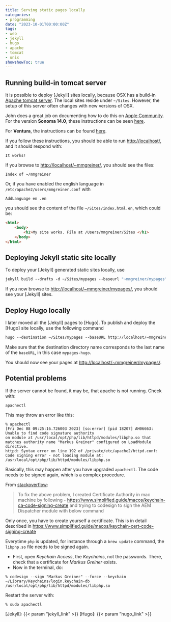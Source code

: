 ```yaml
---
title: Serving static pages locally
categories:
- programming
date: "2023-10-01T00:00:00Z"
tags:
- web
- jekyll
- hugo
- apache
- tomcat
- unix
showshowToc: true
---
```


## Running build-in tomcat server

It is possible to deploy [Jekyll] sites locally, because OSX has a build-in [Apache tomcat server][tomcat]. The local sites reside under `~/Sites`. However, the setup of this server often changes with new versions of OSX.

John does a great job on documenting how to do this on [Apple Community](https://discussions.apple.com/docs/DOC-3083). For the version **Sonoma 14.0**, these instructions can be seen [here](https://discussions.apple.com/docs/DOC-250007792).

For **Ventura**, the instructions can be found [here](https://discussions.apple.com/docs/DOC-250008906).

If you follow these instructions, you should be able to run <http://localhost/>, and it should respond with:

    It works!

If you browse to <http://localhost/~mmgreiner/>, you should see the files:

    Index of ~/mmgreiner

Or, if you have enabled the english language in `/etc/apache2/users/mmgreiner.conf` with 

    AddLanguage en .en

you should see the content of the file `~/Sites/index.html.en`, which could be:

~~~html
<html>
    <body>
        <h1>My site works. File at /Users/mmgreiner/Sites </h1>
    </body>
</html>
~~~

## Deploying Jekyll static site locally

To deploy your [Jekyll] generated static sites locally, use

~~~csh
jekyll build --drafts -d ~/Sites/mypages --baseurl "~mmgreiner/mypages"
~~~

If you now browse to <http://localhost/~mmgreiner/mypages/>, you should see your [Jekyll] sites.

## Deploy Hugo locally

I later moved all the [Jekyll] pages to [Hugo]. To publish and deploy the [Hugo] site locally, use the following command

~~~csh
hugo --destination ~/Sites/mypages --baseURL http://localhost/~mmgreiner/mypages
~~~

Make sure that the destination directory name corresponds to the last name of the `baseURL`, in this case `mypages-hugo`.

You should now see your pages at <http://localhost/~mmgreiner/mypages/>.

## Potential problems

If the server cannot be found, it may be, that apache is not running. Check with:

    apachectl

This may throw an error like this:

~~~
% apachectl
[Fri Dec 08 09:25:16.726003 2023] [so:error] [pid 18207] AH06663: Unable to find code signature authority 
on module at /usr/local/opt/php/lib/httpd/modules/libphp.so that matches authority name "Markus Greiner" configured on LoadModule directive.
httpd: Syntax error on line 192 of /private/etc/apache2/httpd.conf: 
Code signing error - not loading module at: /usr/local/opt/php/lib/httpd/modules/libphp.so
~~~

Basically, this may happen after you have upgraded `apachectl`. The code needs to be signed again, which is a complex procedure. 

From [stackoverflow](https://stackoverflow.com/questions/72787369/unable-to-code-sign-the-apache-modules-in-mac):

> To fix the above problem, I created Certificate Authority in mac machine by following - <https://www.simplified.guide/macos/keychain-ca-code-signing-create> and trying to codesign to sign the AEM Dispatcher module with below command

Only once, you have to create yourself a certificate. This is in detail described in <https://www.simplified.guide/macos/keychain-cert-code-signing-create>

Everytime `php` is updated, for instance through a `brew update` command, the `libphp.so` file needs to be signed again. 

- First, open *Keychain Access*, the *Keychains*, not the passwords. There, check that a certificate for *Markus Greiner* exists.
- Now in the terminal, do:

~~~
% codesign --sign "Markus Greiner" --force --keychain ~/Library/Keychains/login.keychain-db /usr/local/opt/php/lib/httpd/modules/libphp.so
~~~

Restart the server with:

    % sudo apachectl


[tomcat]: https://tomcat.apache.org
[Jekyll]: {{< param "jekyll_link" >}}
[Hugo]: {{< param "hugo_link" >}}
